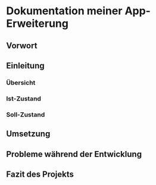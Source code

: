 # Dokumentation meiner App-Erweiterung

## Vorwort

## Einleitung

### Übersicht

### Ist-Zustand

### Soll-Zustand

## Umsetzung

## Probleme während der Entwicklung

## Fazit des Projekts
